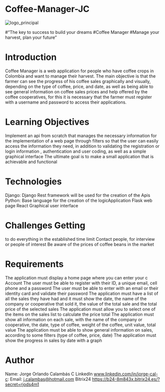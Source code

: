 # Coffee-Manager-JC

![logo_principal](https://i.imgur.com/vRagbNB.png)

#“The key to success to build your dreams 
#Coffee Manager 
#Manage your harvest, plan your future”


# Introduction 
Coffee Manager is a web application for people who have coffee crops in Colombia and want to manage their harvest. The main objective is that the farmer can see the progress of his coffee sales graphically and visually, depending on the type of coffee, price, and date, as well as being able to see general information on coffee sales prices and help offered by the coffee cooperatives, for this it is necessary that the farmer must register with a username and password to access their applications. 
# Learning Objectives 
Implement an api from scratch that manages the necessary information for the implementation of a web page through filters so that the user can easily access the information they need, in addition to validating the registration or login information , authentication and user coding, as well as a simple graphical interface 
The ultimate goal is to make a small application that is achievable and functional
# Technologies 
Django: 
Django Rest framework will be used for the creation of the Apis 
Python: 
Base language for the creation of the logicApplication 
Flask 
web page 
React 
Graphical user interface 

# Challenges Getting 
to do everything in the established time limit 
Contact people, for interview or people of interest 
Be aware of the prices of coffee beans in the market 


# Requirements 
The application must display a home page where you can enter your c Account The user must be able to register with their ID, a unique email, cell phone and a password 
The user must be able to enter with an email or their identity card and validate their password 
The application must have a list of all the sales they have had and it must show the date, the name of the company or cooperative that sold it, the value of the total sale and the total price of the selected sales 
The application must allow you to select one of the items on the sales list to calculate the price total 
The application must show all information on each sale, with the name of the company or cooperative, the date, type of coffee, weight of the coffee, unit value, total value 
The application must be able to show general information on sales, according to some filters (type of coffee, price, date) 
The application must show the progress in sales by date with a graph 


# Author 
Name: Jorge Orlando Calambás C
LinkedIn  www.linkedin.com/in/jorge-cal-c:
Email: j.calambas@hotmail.com
Bitrix24 https://b24-8m843x.bitrix24.es/?secret=rjods4m1

